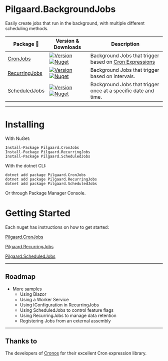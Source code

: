 # Pilgaard.BackgroundJobs

Easily create jobs that run in the background, with multiple different scheduling methods.

| Package 🔗           | Version & Downloads                                                                                                                                                       | Description |
| ----------------- | --------------------------------------------------------------------------------------------------------------------------------------------------------------- | ----- |
| [CronJobs](https://github.com/NielsPilgaard/Pilgaard.BackgroundJobs/tree/master/src/Pilgaard.CronJobs) | [![Version](https://img.shields.io/nuget/vpre/pilgaard.cronjobs.svg)](https://www.nuget.org/packages/Pilgaard.CronJobs)[![Nuget](https://img.shields.io/nuget/dt/Pilgaard.CronJobs)](https://www.nuget.org/packages/Pilgaard.CronJobs) | Background Jobs that trigger based on [Cron Expressions](https://crontab.guru/)
| [RecurringJobs](https://github.com/NielsPilgaard/Pilgaard.BackgroundJobs/tree/master/src/Pilgaard.RecurringJobs) | [![Version](https://img.shields.io/nuget/vpre/pilgaard.recurringjobs.svg)](https://www.nuget.org/packages/Pilgaard.RecurringJobs)[![Nuget](https://img.shields.io/nuget/dt/Pilgaard.RecurringJobs)](https://www.nuget.org/packages/Pilgaard.RecurringJobs) | Background Jobs that trigger based on intervals.
| [ScheduledJobs](https://github.com/NielsPilgaard/Pilgaard.BackgroundJobs/tree/master/src/Pilgaard.ScheduledJobs) | [![Version](https://img.shields.io/nuget/vpre/pilgaard.scheduledjobs.svg)](https://www.nuget.org/packages/Pilgaard.ScheduledJobs)[![Nuget](https://img.shields.io/nuget/dt/Pilgaard.ScheduledJobs)](https://www.nuget.org/packages/Pilgaard.ScheduledJobs) | Background Jobs that trigger once at a specific date and time.

---

# Installing

With NuGet:

    Install-Package Pilgaard.CronJobs
    Install-Package Pilgaard.RecurringJobs
    Install-Package Pilgaard.ScheduledJobs

With the dotnet CLI:

    dotnet add package Pilgaard.CronJobs
    dotnet add package Pilgaard.RecurringJobs
    dotnet add package Pilgaard.ScheduledJobs

Or through Package Manager Console.


# Getting Started

Each nuget has instructions on how to get started: 

[Pilgaard.CronJobs](https://github.com/NielsPilgaard/Pilgaard.BackgroundJobs/tree/master/src/Pilgaard.CronJobs)

[Pilgaard.RecurringJobs](https://github.com/NielsPilgaard/Pilgaard.BackgroundJobs/tree/master/src/Pilgaard.RecurringJobs)

[Pilgaard.ScheduledJobs](https://github.com/NielsPilgaard/Pilgaard.BackgroundJobs/tree/master/src/Pilgaard.ScheduledJobs)


---


## Roadmap

- More samples
  - Using Blazor
  - Using a Worker Service
  - Using IConfiguration in RecurringJobs
  - Using ScheduledJobs to control feature flags
  - Using RecurringJobs to manage data retention
  - Registering Jobs from an external assembly

---

## Thanks to

The developers of [Cronos](https://github.com/HangfireIO/Cronos) for their excellent Cron expression library.
